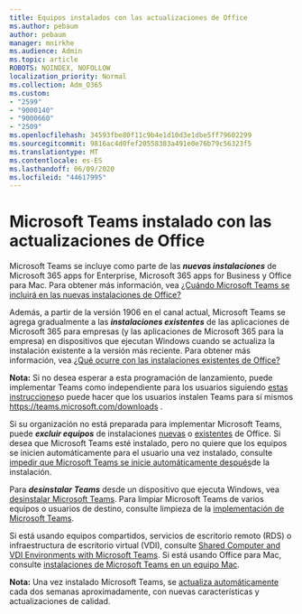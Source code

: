 ```yaml
---
title: Equipos instalados con las actualizaciones de Office
ms.author: pebaum
author: pebaum
manager: mnirkhe
ms.audience: Admin
ms.topic: article
ROBOTS: NOINDEX, NOFOLLOW
localization_priority: Normal
ms.collection: Adm_O365
ms.custom:
- "2599"
- "9000140"
- "9000660"
- "2509"
ms.openlocfilehash: 34593fbe80f11c9b4e1d10d3e1dbe5ff79602299
ms.sourcegitcommit: 9816ac4d0fef20558383a491e0e76b79c56323f5
ms.translationtype: MT
ms.contentlocale: es-ES
ms.lasthandoff: 06/09/2020
ms.locfileid: "44617995"
---
```

# <a name="microsoft-teams-installed-with-office-updates"></a>Microsoft Teams instalado con las actualizaciones de Office

Microsoft Teams se incluye como parte de las ***nuevas instalaciones*** de Microsoft 365 apps for Enterprise, Microsoft 365 apps for Business y Office para Mac. Para obtener más información, vea [¿Cuándo Microsoft Teams se incluirá en las nuevas instalaciones de Office?](https://docs.microsoft.com/deployoffice/teams-install#when-will-microsoft-teams-start-being-included-with-new-installations-of-microsoft-365-apps)

Además, a partir de la versión 1906 en el canal actual, Microsoft Teams se agrega gradualmente a las ***instalaciones existentes*** de las aplicaciones de Microsoft 365 para empresas (y las aplicaciones de Microsoft 365 para la empresa) en dispositivos que ejecutan Windows cuando se actualiza la instalación existente a la versión más reciente. Para obtener más información, vea [¿Qué ocurre con las instalaciones existentes de Office?](https://docs.microsoft.com/deployoffice/teams-install#what-about-existing-installations-of-microsoft-365-apps)

**Nota:** Si no desea esperar a esta programación de lanzamiento, puede implementar Teams como independiente para los usuarios siguiendo [estas instrucciones](https://docs.microsoft.com/MicrosoftTeams/msi-deployment)o puede hacer que los usuarios instalen Teams para sí mismos https://teams.microsoft.com/downloads .

Si su organización no está preparada para implementar Microsoft Teams, puede ***excluir equipos*** de instalaciones [nuevas](https://docs.microsoft.com/deployoffice/teams-install#how-to-exclude-microsoft-teams-from-new-installations-of-microsoft-365-apps) o [existentes](https://docs.microsoft.com/deployoffice/teams-install#use-group-policy-to-control-the-installation-of-microsoft-teams) de Office. Si desea que Microsoft Teams esté instalado, pero no quiere que los equipos se inicien automáticamente para el usuario una vez instalado, consulte [impedir que Microsoft Teams se inicie automáticamente después](https://docs.microsoft.com/deployoffice/teams-install#use-group-policy-to-prevent-microsoft-teams-from-starting-automatically-after-installation)de la instalación.

Para ***desinstalar Teams*** desde un dispositivo que ejecuta Windows, vea [desinstalar Microsoft Teams](https://support.office.com/article/uninstall-microsoft-teams-3b159754-3c26-4952-abe7-57d27f5f4c81). Para limpiar Microsoft Teams de varios equipos o usuarios de destino, consulte limpieza de la [implementación de Microsoft Teams](https://docs.microsoft.com/microsoftteams/scripts/powershell-script-teams-deployment-clean-up).

Si está usando equipos compartidos, servicios de escritorio remoto (RDS) o infraestructura de escritorio virtual (VDI), consulte [Shared Computer and VDI Environments with Microsoft Teams](https://docs.microsoft.com/deployoffice/teams-install#shared-computer-and-vdi-environments-with-microsoft-teams). Si está usando Office para Mac, consulte [instalaciones de Microsoft Teams en un equipo Mac](https://docs.microsoft.com/deployoffice/teams-install#microsoft-teams-installations-on-a-mac).

**Nota:** Una vez instalado Microsoft Teams, se [actualiza automáticamente](https://docs.microsoft.com/deployoffice/teams-install#feature-and-quality-updates-for-microsoft-teams) cada dos semanas aproximadamente, con nuevas características y actualizaciones de calidad. 